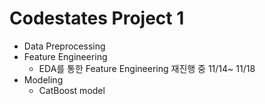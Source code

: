 # Codestates Project 1
- Data Preprocessing
- Feature Engineering
  - EDA를 통한 Feature Engineering 재진행 중 11/14~ 11/18
- Modeling
  - CatBoost model
